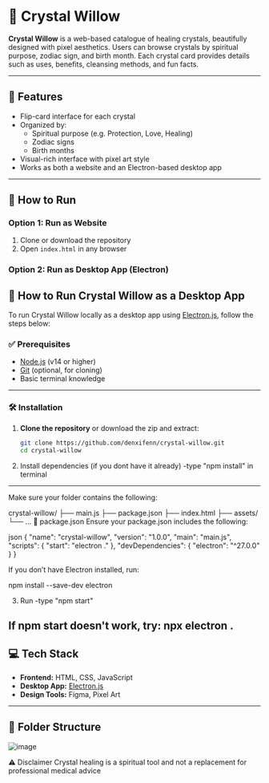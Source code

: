 # 🔮 Crystal Willow

**Crystal Willow** is a web-based catalogue of healing crystals, beautifully designed with pixel aesthetics. Users can browse crystals by spiritual purpose, zodiac sign, and birth month. Each crystal card provides details such as uses, benefits, cleansing methods, and fun facts.

---

## 🌟 Features

- Flip-card interface for each crystal
- Organized by:
  - Spiritual purpose (e.g. Protection, Love, Healing)
  - Zodiac signs
  - Birth months
- Visual-rich interface with pixel art style
- Works as both a website and an Electron-based desktop app


---

## 🚀 How to Run

### Option 1: Run as Website

1. Clone or download the repository
2. Open `index.html` in any browser

### Option 2: Run as Desktop App (Electron)

## 🧠 How to Run Crystal Willow as a Desktop App

To run Crystal Willow locally as a desktop app using [Electron.js](https://www.electronjs.org/), follow the steps below:

### ✅ Prerequisites

- [Node.js](https://nodejs.org/) (v14 or higher)
- [Git](https://git-scm.com/) (optional, for cloning)
- Basic terminal knowledge

---

### 🛠️ Installation

1. **Clone the repository** or download the zip and extract:
   ```bash
   git clone https://github.com/denxifenn/crystal-willow.git
   cd crystal-willow
2. Install dependencies (if you dont have it already)
    -type "npm install" in terminal
---
Make sure your folder contains the following:

crystal-willow/
├── main.js
├── package.json
├── index.html
├── assets/
└── ...
📝 package.json 
Ensure your package.json includes the following:

json
{
  "name": "crystal-willow",
  "version": "1.0.0",
  "main": "main.js",
  "scripts": {
    "start": "electron ."
  },
  "devDependencies": {
    "electron": "^27.0.0"
  }
}


If you don’t have Electron installed, run:

npm install --save-dev electron


3. Run
    -type "npm start"
   
If npm start doesn't work, try:
npx electron .
---

## 💻 Tech Stack

- **Frontend:** HTML, CSS, JavaScript
- **Desktop App:** [Electron.js](https://www.electronjs.org/)
- **Design Tools:** Figma, Pixel Art

---

## 📁 Folder Structure
![image](https://github.com/user-attachments/assets/5702a827-9e46-4fec-b172-c0c6ee9fa124)


⚠️ Disclaimer
Crystal healing is a spiritual tool and not a replacement for professional medical advice
